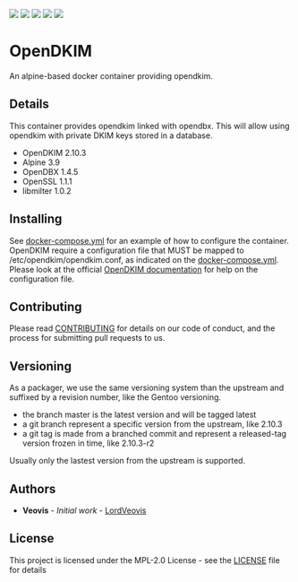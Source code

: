 [![](https://img.shields.io/docker/cloud/build/veovis/opendkim.svg)](https://hub.docker.com/r/veovis/opendkim/builds) [![](https://img.shields.io/docker/pulls/veovis/opendkim.svg)](https://hub.docker.com/r/veovis/opendkim) ![](https://img.shields.io/microbadger/image-size/veovis%2Fopendkim.svg) [![](https://img.shields.io/github/tag/LordVeovis/docker-opendkim.svg)](https://github.com/LordVeovis/docker-opendkim/tags) [![](https://img.shields.io/github/license/LordVeovis/docker-opendkim.svg)](https://github.com/LordVeovis/docker-opendkim/blob/master/LICENSE)

# OpenDKIM

An alpine-based docker container providing opendkim.

## Details

This container provides opendkim linked with opendbx. This will allow using opendkim with private DKIM keys stored in a database.

* OpenDKIM 2.10.3
* Alpine 3.9
* OpenDBX 1.4.5
* OpenSSL 1.1.1
* libmilter 1.0.2

## Installing

See [docker-compose.yml](https://github.com/LordVeovis/docker-opendkim/blob/master/docker-compose.yml) for an example of how to configure the container.
OpenDKIM require a configuration file that MUST be mapped to /etc/opendkim/opendkim.conf, as indicated on the [docker-compose.yml](https://github.com/LordVeovis/docker-opendkim/blob/master/docker-compose.yml).
Please look at the official [OpenDKIM documentation](http://opendkim.org/docs.html) for help on the configuration file.

## Contributing

Please read [CONTRIBUTING](https://github.com/LordVeovis/docker-opendkim/blob/master/CONTRIBUTING) for details on our code of conduct, and the process for submitting pull requests to us.

## Versioning

As a packager, we use the same versioning system than the upstream and suffixed by a revision number, like the Gentoo versioning.

* the branch master is the latest version and will be tagged latest
* a git branch represent a specific version from the upstream, like 2.10.3
* a git tag is made from a branched commit and represent a released-tag version frozen in time, like 2.10.3-r2

Usually only the lastest version from the upstream is supported.

## Authors

* **Veovis** - *Initial work* - [LordVeovis](https://github.com/LordVeovis)

## License

This project is licensed under the MPL-2.0 License - see the [LICENSE](https://github.com/LordVeovis/docker-opendkim/blob/master/LICENSE) file for details
